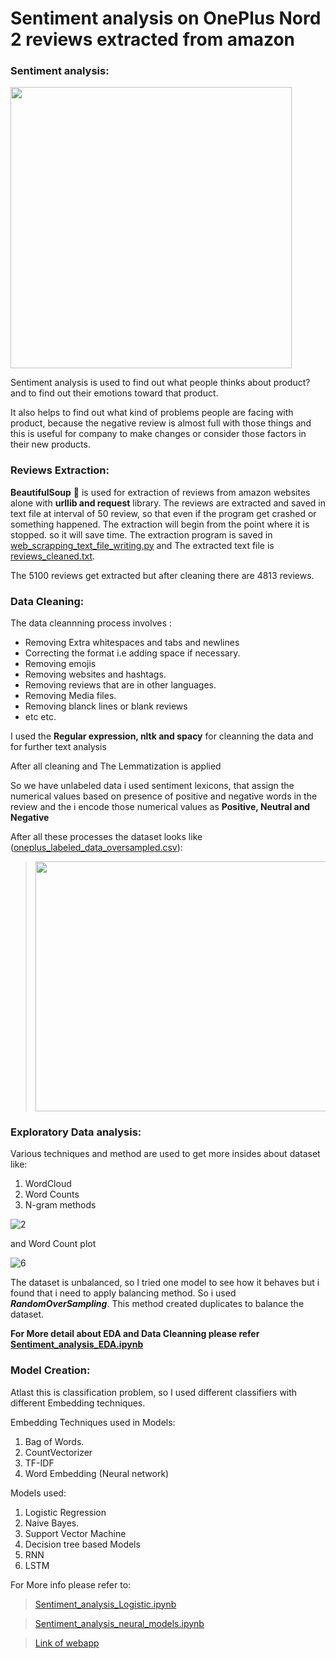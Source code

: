 # Sentiment analysis on OnePlus Nord 2 reviews extracted from amazon 


### **Sentiment analysis:**

[<img width = "450px" height = "450px" src = "https://user-images.githubusercontent.com/71897685/149979701-c9c881fb-a0cc-4793-99d9-f2b83fd31ae3.jpg"/>](https://www.amazon.in/OnePlus-Nord-Sierra-128GB-Storage/dp/B097RDVDL2/ref=cm_cr_arp_d_product_top?ie=UTF8)



Sentiment analysis is used to find out what people thinks about product? and to find out their emotions toward that product. 

It also helps to find out what kind of problems people are facing with product, because the negative review is almost full with those things and this is useful for company to make changes or consider those factors in their new products.

### Reviews Extraction:

**BeautifulSoup** 🥣 is used for extraction of reviews from amazon websites alone with **urllib and request** library.
The reviews are extracted and saved in text file at interval of 50 review, so that even if the program get crashed or something happened. The extraction will begin from the point where it is stopped. so it will save time. The extraction program is saved in [web_scrapping_text_file_writing.py](https://github.com/piyumaha12/Sentiment_analysis_on_amazon_review/blob/c2d0106704487353044ff85627e1fb9f774a2032/web_scrapping_text_file_writing.py) and The extracted text file is [reviews_cleaned.txt](https://github.com/piyumaha12/Sentiment_analysis_on_amazon_review/blob/c2d0106704487353044ff85627e1fb9f774a2032/reviews_cleaned.txt). 

The 5100 reviews get extracted but after cleaning there are 4813 reviews.

### Data Cleaning:

The data cleannning process involves :
- Removing Extra whitespaces and tabs and newlines
- Correcting the format i.e adding space if necessary.
- Removing emojis
- Removing websites and hashtags.
- Removing reviews that are in other languages.
- Removing Media files. 
- Removing blanck lines or blank reviews
- etc etc.

I used the **Regular expression, nltk and spacy** for cleanning the data and for further text analysis

After all cleaning and The Lemmatization is applied

So we have unlabeled data i used sentiment lexicons, that assign the numerical values based on presence of positive and negative words in the review and the i encode those numerical values as **Positive, Neutral and Negative** 

After all these processes the dataset looks like ([oneplus_labeled_data_oversampled.csv](https://github.com/piyumaha12/Sentiment_analysis_on_amazon_review/blob/8a0b3ede3f1a025e1d527e67af383c3bd82310d2/oneplus_labeled_data_oversampled.csv)): 
> <img width = "480px" height = "400px" src = "https://user-images.githubusercontent.com/71897685/149990796-7ba11cbc-4528-4cd5-8962-996aef8be4c9.png"/>

### Exploratory Data analysis:
Various techniques and method are used to get more insides about dataset like:
1. WordCloud
2. Word Counts
3. N-gram methods 

![2](https://user-images.githubusercontent.com/71897685/149992233-ced8ac50-a419-4beb-9442-2c776974f02a.png)

and Word Count plot

![6](https://user-images.githubusercontent.com/71897685/149992370-0528d72e-e4d6-4a6b-892c-21cb3630f7c0.png)



The dataset is unbalanced, so I tried one model to see how it behaves but i found that i need to apply balancing method. So i used ***RandomOverSampling***. This method created duplicates to balance the dataset. 

**For More detail about EDA and Data Cleanning please refer [Sentiment_analysis_EDA.ipynb](https://github.com/piyumaha12/Sentiment_analysis_on_amazon_review/blob/9e47d8d852c3885dd3812cdb490dde13954811a7/Sentiment_analysis_EDA.ipynb)**

### Model Creation:

Atlast this is classification problem, so I used different classifiers with different Embedding techniques.

Embedding Techniques used in Models:
1. Bag of Words.
2. CountVectorizer
3. TF-IDF
4. Word Embedding (Neural network)

Models used:
1. Logistic Regression
2. Naive Bayes.
3. Support Vector Machine
4. Decision tree based Models
5. RNN
6. LSTM


For More info please refer to:

> [Sentiment_analysis_Logistic.ipynb](https://github.com/piyumaha12/Sentiment_analysis_on_amazon_review/blob/b18a61575c0c44978cf8e6023ba1d1cd06afbe50/Sentiment_analysis_Logistic.ipynb)

> [Sentiment_analysis_neural_models.ipynb](https://github.com/piyumaha12/Sentiment_analysis_on_amazon_review/blob/b18a61575c0c44978cf8e6023ba1d1cd06afbe50/Sentiment_analysis_neural_models.ipynb)

> [Link of webapp](https://share.streamlit.io/geetanjali-vijaykumar/product-review-analysis/main/projamazon.py)

